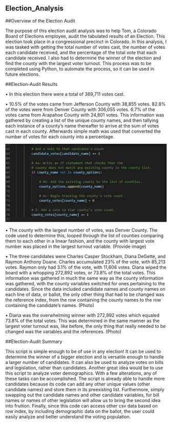 ## Election_Analysis

##Overview of the Election Audit

The purpose of this election audit analysis was to help Tom, a Colorado Board of Elections employee, audit the tabulated results of an Election. This election took place in a congressional precinct in Colorado. In this analysis, I was tasked with getting the total number of votes cast, the number of votes each candidate received, and the percentage of the total vote that each candidate received. I also had to determine the winner of the election and find the county with the largest voter turnout. This process was to be completed using Python, to automate the process, so it can be used in future elections. 

##Election-Audit Results 

• In this election there were a total of 369,711 votes cast. 

• 10.5% of the votes came from Jefferson County with 38,855 votes. 82.8% of the votes were from Denver County with 306,055 votes. 6.7% of the votes came from Arapahoe County with 24,801 votes. This information was gathered by creating a list of the unique county names, and then tallying each instance of a county’s name thereafter to arrive at the sum of votes cast in each county. Afterwards simple math was used that converted the number of votes for each county into a percentage.

![](https://github.com/TannerOrmanoski/Election_Analysis/blob/main/county_names_code.png)

• The county with the largest number of votes, was Denver County. The code used to determine this, looped through the list of counties comparing them to each other in a linear fashion, and the county with largest vote number was placed in the largest turnout variable. (Provide image) 

• The three candidates were Charles Casper Stockham, Diana DeGette, and Raymon Anthony Doane. Charles accumulated 23% of the vote, with 85,213 votes. Raymon only had 3.1% of the vote, with 11,606 votes. Diana wiped the board with a whopping 272,892 votes, or 73.8% of the total votes. This information was gathered in much the same way as the county information was gathered, with the county variables switched for ones pertaining to the candidates. Since the data included candidate names and county names on each line of data, or ballot, the only other thing that had to be changed was the reference index, from the row containing the county names to the row containing the candidate’s names. (Photo) 

• Diana was the overwhelming winner with 272,892 votes which equaled 73.8% of the total votes. This was determined in the same manner as the largest voter turnout was, like before, the only thing that really needed to be changed was the variables and the references. (Photo)

##Election-Audit Summary 

This script is simple enough to be of use in any election! It can be used to determine the winner of a bigger election and is versatile enough to handle a larger number of candidates. It can also be used to analyze votes on bills and legislation, rather than candidates. Another great idea would be to use this script to analyze voter demographics. With a few alterations, any of these tasks can be accomplished. The script is already able to handle more candidates because its code can add any other unique values (other candidate names) and store them in its preexisting list. Furthermore, simply swapping out the candidate names and other candidate variables, for bill names or names of other legislation will allow us to bring the second idea into fruition. Finally, since this code can access other csv data based on row index, by including demographic data on the ballot, the user could easily analyze and better understand the voting population.
